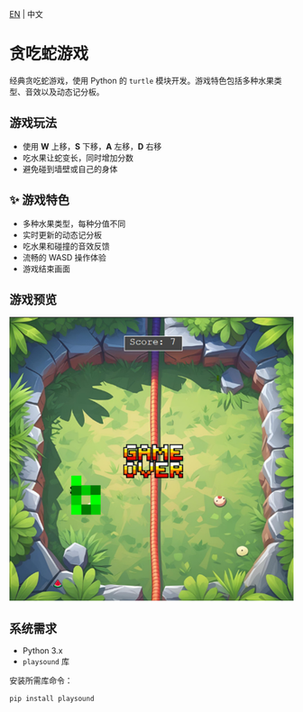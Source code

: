 [EN](https://github.com/Dendroculus/turtle-snake-game/blob/main/README.md) | 中文

# 贪吃蛇游戏

经典贪吃蛇游戏，使用 Python 的 `turtle` 模块开发。游戏特色包括多种水果类型、音效以及动态记分板。

## 游戏玩法

- 使用 **W** 上移，**S** 下移，**A** 左移，**D** 右移  
- 吃水果让蛇变长，同时增加分数  
- 避免碰到墙壁或自己的身体  

## ✨ 游戏特色
- 多种水果类型，每种分值不同  
- 实时更新的动态记分板  
- 吃水果和碰撞的音效反馈  
- 流畅的 WASD 操作体验  
- 游戏结束画面  

## 游戏预览

![游戏截图](assets/Screenshot.png)

## 系统需求

- Python 3.x  
- `playsound` 库

安装所需库命令：

```bash
pip install playsound
